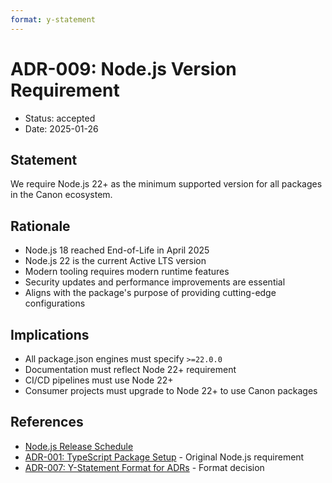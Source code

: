 ```yaml
---
format: y-statement
---
```


# ADR-009: Node.js Version Requirement

* Status: accepted
* Date: 2025-01-26

## Statement

We require Node.js 22+ as the minimum supported version for all packages in the Canon ecosystem.

## Rationale

- Node.js 18 reached End-of-Life in April 2025
- Node.js 22 is the current Active LTS version
- Modern tooling requires modern runtime features
- Security updates and performance improvements are essential
- Aligns with the package's purpose of providing cutting-edge configurations

## Implications

- All package.json engines must specify `>=22.0.0`
- Documentation must reflect Node 22+ requirement
- CI/CD pipelines must use Node 22+
- Consumer projects must upgrade to Node 22+ to use Canon packages

## References

- [Node.js Release Schedule](https://nodejs.org/en/about/releases/)
- [ADR-001: TypeScript Package Setup](./0001-typescript-package-setup.md) - Original Node.js requirement
- [ADR-007: Y-Statement Format for ADRs](./0007-y-statement-format.md) - Format decision